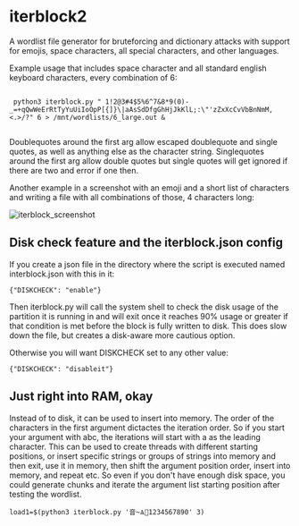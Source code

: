 # iterblock2
A wordlist file generator for bruteforcing and dictionary attacks with support for emojis, space characters, all special characters, and other languages.

Example usage that includes space character and all standard english keyboard characters, every combination of 6:

```
 
 python3 iterblock.py " 1!2@3#4$5%6^7&8*9(0)-_=+qQwWeErRtTyYuUiIoOpP[{]}\|aAsSdDfgGhHjJkKlL;:\"'zZxXcCvVbBnNmM,<.>/?" 6 > /mnt/wordlists/6_large.out &
 
```

Doublequotes around the first arg allow escaped doublequote and single quotes, as well as anything else as the character string.
Singlequotes around the first arg allow double quotes but single quotes will get ignored if there are two and error if one then.

Another example in a screenshot with an emoji and a short list of characters and writing a file with all combinations of those, 4 characters long:

![iterblock_screenshot](https://keeganbowen.com/images/iterblock_screenshot_1.PNG)


## Disk check feature and the iterblock.json config

If you create a json file in the directory where the script is executed named interblock.json with this in it:

```
{"DISKCHECK": "enable"}
```
Then iterblock.py will call the system shell to check the disk usage of the partition it is running in
and will exit once it reaches 90% usage or greater if that condition is met before the block is fully written to disk. 
This does slow down the file, but creates a disk-aware more cautious option.


Otherwise you will want DISKCHECK set to any other value:


```
{"DISKCHECK": "disableit"}
```


## Just right into RAM, okay

Instead of to disk, it can be used to insert into memory. The order of the characters in the first argument dictactes the iteration order.
So if you start your argument with abc, the iterations will start with a as the leading character. This can be used to create threads
with different starting positions, or insert specific strings or groups of strings into memory and then exit, use it in memory, then
shift the argument position order, insert into memory, and repeat etc. So even if you don't have enough disk space, you could generate
chunks and iterate the argument list starting position after testing the wordlist.

```
load1=$(python3 iterblock.py '音~Ѧ🚆1234567890' 3)
```

